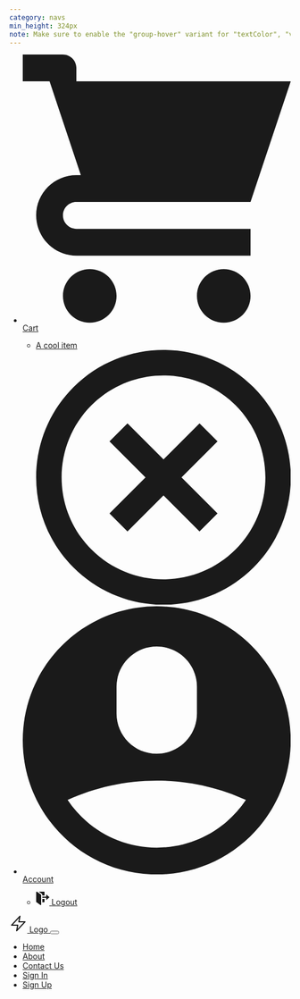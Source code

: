 ```yaml
---
category: navs
min_height: 324px
note: Make sure to enable the "group-hover" variant for "textColor", "visibility" and "opacity".
---
```


<nav>
  <div class="py-3 relative border-b text-xs z-20">
    <ul class="container mx-auto flex justify-end items-center text-gray-700 px-8">
      <li class="relative group px-5">
        <a href="#" class="hover:text-{primary}-700 group-hover:text-{primary}-700 flex items-center">
          <svg class="w-4 h-4 md:mr-2 text-gray-600 group-hover:text-{primary}-700" viewBox="0 0 20 20" version="1.1" xmlns="http://www.w3.org/2000/svg" xmlns:xlink="http://www.w3.org/1999/xlink">
            <g stroke="none" stroke-width="1" fill="currentColor" fill-rule="evenodd">
              <path d="M3,5 L4.33333333,9 L4,9 C2.34314575,9 1,10.3431458 1,12 C1,13.6568542 2.34314575,15 4,15 L17,15 L17,13 L4.00684547,13 C3.45078007,13 3,12.5561352 3,12 C3,11.4477153 3.44748943,11 3.99850233,11 L10.5,11 L17,11 L20,2 L4,2 L4,0.997030139 C4,0.453036308 3.54809015,0 2.9906311,0 L0,0 L0,2 L2,2 L3,5 Z M5,20 C6.1045695,20 7,19.1045695 7,18 C7,16.8954305 6.1045695,16 5,16 C3.8954305,16 3,16.8954305 3,18 C3,19.1045695 3.8954305,20 5,20 Z M15,20 C16.1045695,20 17,19.1045695 17,18 C17,16.8954305 16.1045695,16 15,16 C13.8954305,16 13,16.8954305 13,18 C13,19.1045695 13.8954305,20 15,20 Z" id="Combined-Shape"></path>
            </g>
          </svg>
          <span class="hidden md:inline-block">Cart</span>
        </a>
        <div class="w-48 right-0 items-center absolute invisible opacity-0 group-hover:opacity-100 group-hover:visible pt-4">
          <ul class="shadow rounded bg-white px-4 py-2">
            <li class="flex items-center justify-between py-1">
              <a href="#" class="text-xs w-full flex items-center hover:text-{primary}-700">
                <span class="w-5 h-5 bg-center bg-cover rounded-full bg-gray-300 mr-2"></span>
                A cool item
              </a>
              <a href="#" class="text-gray-600 hover:text-{primary}-700">
                <svg class="w-4 h-4" viewBox="0 0 20 20" version="1.1" xmlns="http://www.w3.org/2000/svg" xmlns:xlink="http://www.w3.org/1999/xlink">
                  <g stroke="none" stroke-width="1" fill="currentColor" fill-rule="evenodd">
                    <path d="M11.4142136,10 L14.2426407,7.17157288 L12.8284271,5.75735931 L10,8.58578644 L7.17157288,5.75735931 L5.75735931,7.17157288 L8.58578644,10 L5.75735931,12.8284271 L7.17157288,14.2426407 L10,11.4142136 L12.8284271,14.2426407 L14.2426407,12.8284271 L11.4142136,10 L11.4142136,10 Z M2.92893219,17.0710678 C6.83417511,20.9763107 13.1658249,20.9763107 17.0710678,17.0710678 C20.9763107,13.1658249 20.9763107,6.83417511 17.0710678,2.92893219 C13.1658249,-0.976310729 6.83417511,-0.976310729 2.92893219,2.92893219 C-0.976310729,6.83417511 -0.976310729,13.1658249 2.92893219,17.0710678 L2.92893219,17.0710678 Z M4.34314575,15.6568542 C7.46734008,18.7810486 12.5326599,18.7810486 15.6568542,15.6568542 C18.7810486,12.5326599 18.7810486,7.46734008 15.6568542,4.34314575 C12.5326599,1.21895142 7.46734008,1.21895142 4.34314575,4.34314575 C1.21895142,7.46734008 1.21895142,12.5326599 4.34314575,15.6568542 L4.34314575,15.6568542 Z" id="Combined-Shape-Copy"></path>
                  </g>
                </svg>
              </a>
            </li>
          </ul>
        </div>
      </li>
      <li class="relative group">
        <a href="#" class="group-hover:text-{primary}-700 flex items-center">
          <svg class="w-4 h-4 md:mr-2 text-gray-600 group-hover:text-{primary}-700" viewBox="0 0 20 20" version="1.1" xmlns="http://www.w3.org/2000/svg" xmlns:xlink="http://www.w3.org/1999/xlink">
						<g stroke="none" stroke-width="1" fill="currentColor" fill-rule="evenodd">
              <path d="M10,20 C15.5228475,20 20,15.5228475 20,10 C20,4.4771525 15.5228475,0 10,0 C4.4771525,0 0,4.4771525 0,10 C0,15.5228475 4.4771525,20 10,20 Z M6.99999861,6.00166547 C6.99999861,4.34389141 8.3465151,3 9.99999722,3 C11.6568507,3 12.9999958,4.33902013 12.9999958,6.00166547 L12.9999958,7.99833453 C12.9999958,9.65610859 11.6534793,11 9.99999722,11 C8.34314374,11 6.99999861,9.66097987 6.99999861,7.99833453 L6.99999861,6.00166547 Z M3.34715433,14.4444439 C5.37306718,13.5169611 7.62616222,13 10,13 C12.3738388,13 14.6269347,13.5169615 16.6528458,14.4444437 C15.2177146,16.5884188 12.7737035,18 10,18 C7.22629656,18 4.78228556,16.5884189 3.34715433,14.4444439 L3.34715433,14.4444439 Z" id="Combined-Shape"></path>				
						</g>
          </svg>
          <span class="hidden md:inline-block">Account</span>
        </a>
        <div class="w-48 right-0 items-center absolute invisible opacity-0 group-hover:opacity-100 group-hover:visible pt-4">
          <ul class="shadow rounded bg-white px-4 py-2">
            <li>
              <a href="#" class="text-xs w-full inline-block py-1 hover:text-{primary}-700 flex items-center">
                <svg class="mr-2 w-4 h-4 opacity-75" xmlns="http://www.w3.org/2000/svg" width="24" height="24" viewBox="0 0 24 24">
                  <g fill="currentColor">
                      <path d="M8,24a.988.988,0,0,1-.581-.187l-7-5A1,1,0,0,1,0,18V1A1,1,0,0,1,1,0c.388,0,1.185.624,1.316.718L8.582,5.2A1,1,0,0,1,9,6.016V23a1,1,0,0,1-.542.89A1.019,1.019,0,0,1,8,24Z" fill="currentColor"></path>
                      <path d="M11,13v6h3a1,1,0,0,0,1-1V13Z" fill="currentColor"></path>
                      <path d="M11,6.016V7h4V1a1,1,0,0,0-1-1H4.751l5,3.576A3.013,3.013,0,0,1,11,6.016Z" fill="currentColor"></path>
                      <polygon points="24 10 18 5 18 9 11 9 11 11 18 11 18 15 24 10"></polygon>
                  </g>
                </svg>
                Logout
              </a>
            </li>
          </ul>
        </div>
      </li>
    </ul>
  </div>

  <div class="container mx-auto py-5 px-8">
    <div class="relative flex justify-between items-center">
      <a href="#" class="flex items-center">
        <svg class="text-{primary}-500 mr-2" xmlns="http://www.w3.org/2000/svg" width="32" height="32" viewBox="0 0 32 32">
          <g stroke-linecap="round" stroke-linejoin="round" stroke-width="2" fill="currentColor" stroke="currentColor">
            <polygon points="19 3 4 19 15 19 13 29 28 13 17 13 19 3" fill="none" stroke="currentColor" stroke-miterlimit="10"></polygon>
          </g>
        </svg>
        <span class="text-gray-800 font-bold">Logo</span>
      </a>
      <button onclick="this.nextElementSibling.classList.toggle('hidden')" class="px-3 py-2 border-2 rounded text-gray-500 border-gray-500 inline-block md:hidden">
        <svg class="fill-current h-3 w-3" viewBox="0 0 20 20" xmlns="http://www.w3.org/2000/svg">
          <title>Menu</title>
          <path stroke-width="1" stroke="currentColor" d="M0 3h20v2H0V3zm0 6h20v2H0V9zm0 6h20v2H0v-2z"></path>
        </svg>
      </button>
      <ul class="w-full max-w-xs hidden absolute right-0 top-0 mt-12 font-medium tracking-wide text-sm text-gray-800 bg-white p-5 shadow rounded z-10 md:max-w-full md:w-auto md:flex md:mt-0 md:relative md:flex-row md:items-center md:bg-transparent md:p-0 md:shadow-none md:rounded-none">
        <li class="mr-10 mb-3 md:mb-0">
          <a href="#" class="hover:text-{primary}-700">Home</a>
        </li>
        <li class="mr-10 mb-3 md:mb-0">
          <a href="#" class="hover:text-{primary}-700">About</a>
        </li>
        <li class="mr-10 mb-3 md:mb-0">
          <a href="#" class="hover:text-{primary}-700">Contact Us</a>
        </li>
        <li class="mr-10 mb-3 md:mb-0">
          <a href="#" class="hover:text-{primary}-700">Sign In</a>
        </li>
        <li>
          <a href="#"class="text-white bg-{primary}-500 hover:bg-{primary}-600 px-6 py-2 rounded inline-block font-semibold">
            Sign Up
          </a>
        </li>
      </ul>
    </div>
  </div>
</nav>
